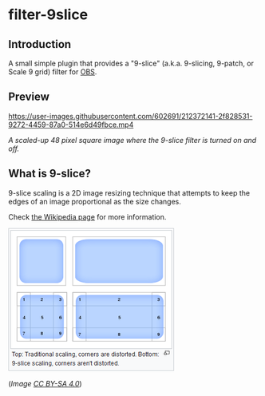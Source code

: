 # filter-9slice

## Introduction

A small simple plugin that provides a "9-slice" (a.k.a. 9-slicing, 9-patch, or Scale 9 grid) filter for [OBS](https://obsproject.com).

## Preview

https://user-images.githubusercontent.com/602691/212372141-2f828531-9272-4459-87a0-514e6d49fbce.mp4

*A scaled-up 48 pixel square image where the 9-slice filter is turned on and off.*

## What is 9-slice?

9-slice scaling is a 2D image resizing technique that attempts to keep the edges of an image proportional as the size changes.

Check [the Wikipedia page](https://en.wikipedia.org/wiki/9-slice_scaling) for more information.

[![Wikipedia Image Explanation](./.meta/9slice-explain-wikipedia.png)](https://en.wikipedia.org/wiki/9-slice_scaling)

(*Image [CC BY-SA 4.0](https://commons.wikimedia.org/wiki/File:Traditional_scaling_vs_9-slice_scaling.svg)*)